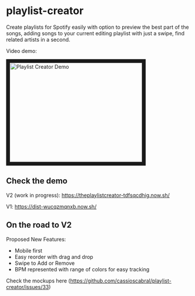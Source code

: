 # playlist-creator

Create playlists for Spotify easily with option to preview the best part of the songs, adding songs to your current editing playlist with just a swipe, find related artists in a second.

Video demo:

<a href="http://www.youtube.com/watch?feature=player_embedded&v=KqgxdkspQ4M
" target="_blank"><img src="http://img.youtube.com/vi/KqgxdkspQ4M/0.jpg" 
alt="Playlist Creator Demo" width="360" height="270" border="10" /></a>

## Check the demo


V2 (work in progress): https://theplaylistcreator-tdfsqcdhig.now.sh/

V1: https://dist-wucqzmqnxb.now.sh/


## On the road to V2

Proposed New Features:

- Mobile first
- Easy reorder with drag and drop
- Swipe to Add or Remove
- BPM represented with range of colors for easy tracking

Check the mockups here (https://github.com/cassioscabral/playlist-creator/issues/33)
